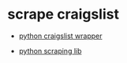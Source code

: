 # scrape craigslist
* [python craigslist wrapper](https://github.com/juliomalegria/python-craigslist/blob/master/README.rst)

* [python scraping lib](https://python.gotrained.com/scrapy-tutorial-web-scraping-craigslist/)
